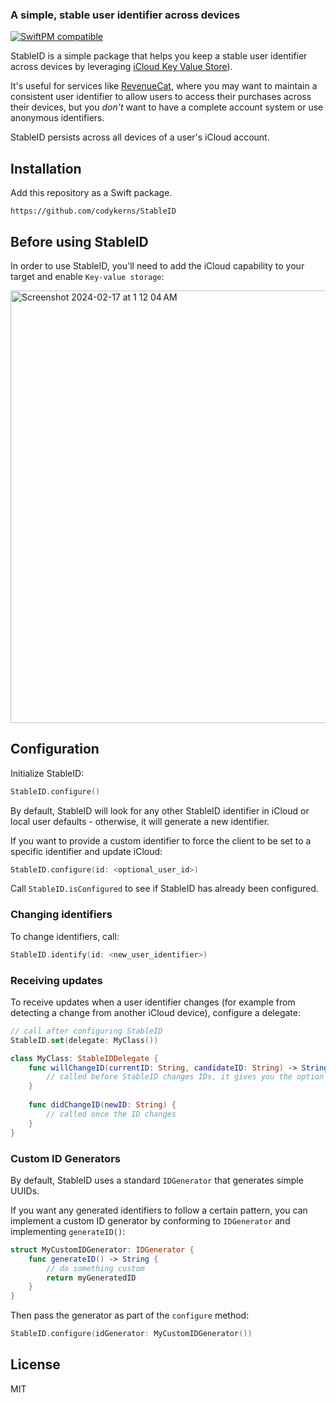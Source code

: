 ### A simple, stable user identifier across devices

[![SwiftPM compatible](https://img.shields.io/badge/SwiftPM-compatible-orange.svg)](#Installation)

StableID is a simple package that helps you keep a stable user identifier across devices by leveraging [iCloud Key Value Store](https://developer.apple.com/documentation/foundation/nsubiquitouskeyvaluestore)).

It's useful for services like [RevenueCat](https://github.com/RevenueCat/purchases-ios), where you may want to maintain a consistent user identifier to allow users to access their purchases across their devices, but you _don't_ want to have a complete account system or use anonymous identifiers.

StableID persists across all devices of a user's iCloud account.

## Installation

Add this repository as a Swift package.

```plaintext
https://github.com/codykerns/StableID
```

## Before using StableID

In order to use StableID, you'll need to add the iCloud capability to your target and enable `Key-value storage`:

<img width="692" alt="Screenshot 2024-02-17 at 1 12 04 AM" src="https://github.com/codykerns/StableID/assets/44073103/84adbea2-b27a-492d-b752-2b9f1b9d064d">

## Configuration

Initialize StableID:

```swift
StableID.configure()
```

By default, StableID will look for any other StableID identifier in iCloud or local user defaults - otherwise, it will generate a new identifier.

If you want to provide a custom identifier to force the client to be set to a specific identifier and update iCloud:

```swift
StableID.configure(id: <optional_user_id>)
```

Call `StableID.isConfigured` to see if StableID has already been configured.

### Changing identifiers

To change identifiers, call:

```swift
StableID.identify(id: <new_user_identifier>)
```

### Receiving updates

To receive updates when a user identifier changes (for example from detecting a change from another iCloud device), configure a delegate:

```swift
// call after configuring StableID
StableID.set(delegate: MyClass())

class MyClass: StableIDDelegate {
    func willChangeID(currentID: String, candidateID: String) -> String? {
        // called before StableID changes IDs, it gives you the option to return the proper ID
    }
    
    func didChangeID(newID: String) {
        // called once the ID changes
    }
}
```

### Custom ID Generators

By default, StableID uses a standard `IDGenerator` that generates simple UUIDs.

If you want any generated identifiers to follow a certain pattern, you can implement a custom ID generator by conforming to `IDGenerator` and implementing `generateID()`:

```swift
struct MyCustomIDGenerator: IDGenerator {
    func generateID() -> String {
        // do something custom
        return myGeneratedID
    }
}
```

Then pass the generator as part of the `configure` method:

```swift
StableID.configure(idGenerator: MyCustomIDGenerator())
```

## License

MIT
